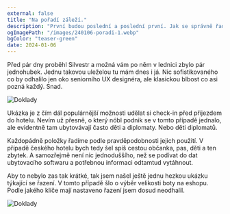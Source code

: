```yaml
---
external: false
title: "Na pořadí záleží."
description: "První budou poslední a poslední první. Jak se správně řadit nám radí už jedna z nejstarších knih světa."
ogImagePath: "/images/240106-poradi-1.webp"
bgColor: "teaser-green"
date: 2024-01-06
---
```


Před pár dny proběhl Silvestr a možná vám po něm v lednici zbylo pár jednohubek. Jednu takovou uleželou tu mám dnes i já. Nic sofistikovaného co by odhalilo jen oko seniorního UX designéra, ale klasickou blbost co asi pozná každý. Snad.

![Doklady](/images/240106-poradi-1.webp)

Ukázka je z čím dál populárnější možnosti udělat si check-in před příjezdem do hotelu. Nevím už přesně, o který nóbl podnik se v tomto případě jednalo, ale evidentně tam ubytovávají často děti a diplomaty. Nebo děti diplomatů.

Každopádně položky řadíme podle pravděpodobnosti jejich použití. V případě českého hotelu bych tedy šel spíš cestou občanka, pas, děti a ten zbytek. A samozřejmě není nic jednoduššího, než se podívat do dat ubytovacího softwaru a potřebnou informaci odtamtud vytáhnout.

Aby to nebylo zas tak krátké, tak jsem našel ještě jednu hezkou ukázku týkající se řazení. V tomto případě šlo o výběr velikosti boty na eshopu. Podle jakého klíče mají nastaveno řazení jsem dosud neodhalil.

![Doklady](/images/240106-poradi-2.webp)